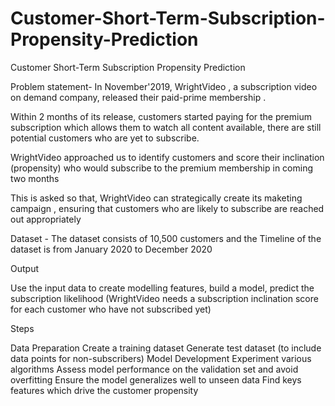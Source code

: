 # Customer-Short-Term-Subscription-Propensity-Prediction
Customer Short-Term Subscription Propensity Prediction

 

Problem statement- In November'2019, WrightVideo , a subscription video on demand company, released their paid-prime membership .

Within 2 months of its release, customers started paying for the premium subscription which allows them to watch all content available, there are still potential customers who are yet to subscribe.

WrightVideo approached us to identify customers and score their inclination (propensity) who would subscribe to the premium membership in coming two months

 

This is asked so that, WrightVideo can strategically create its maketing campaign , ensuring that customers who are likely to subscribe are reached out appropriately

Dataset - The dataset consists of 10,500 customers and the Timeline of the dataset is from January 2020 to December 2020

Output

Use the input data to create modelling features, build a model, predict the subscription likelihood (WrightVideo needs a subscription inclination score for each customer who have not subscribed yet)

Steps

Data Preparation
Create a training dataset
Generate test dataset (to include data points for non-subscribers)
Model Development
Experiment various algorithms
Assess model performance on the validation set and avoid overfitting
Ensure the model generalizes well to unseen data
Find keys features which drive the customer propensity
